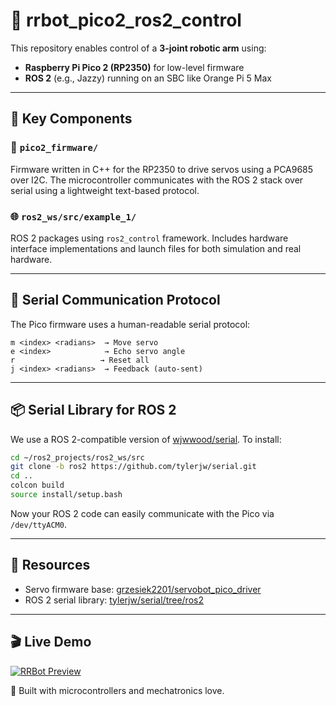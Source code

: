 # 🤖 rrbot_pico2_ros2_control

This repository enables control of a **3-joint robotic arm** using:

- **Raspberry Pi Pico 2 (RP2350)** for low-level firmware
- **ROS 2** (e.g., Jazzy) running on an SBC like Orange Pi 5 Max

---

## 🧩 Key Components

### 🔧 `pico2_firmware/`
Firmware written in C++ for the RP2350 to drive servos using a PCA9685 over I2C. The microcontroller communicates with the ROS 2 stack over serial using a lightweight text-based protocol.

### 🌐 `ros2_ws/src/example_1/`
ROS 2 packages using `ros2_control` framework. Includes hardware interface implementations and launch files for both simulation and real hardware.

---

## 🔌 Serial Communication Protocol

The Pico firmware uses a human-readable serial protocol:
```
m <index> <radians>  → Move servo
e <index>            → Echo servo angle
r                   → Reset all
j <index> <radians>  → Feedback (auto-sent)
```

---

## 📦 Serial Library for ROS 2

We use a ROS 2-compatible version of [wjwwood/serial](https://github.com/tylerjw/serial/tree/ros2). To install:

```bash
cd ~/ros2_projects/ros2_ws/src
git clone -b ros2 https://github.com/tylerjw/serial.git
cd ..
colcon build
source install/setup.bash
```

Now your ROS 2 code can easily communicate with the Pico via `/dev/ttyACM0`.

---

## 🔗 Resources

- Servo firmware base: [grzesiek2201/servobot_pico_driver](https://github.com/grzesiek2201/servobot_pico_driver)
- ROS 2 serial library: [tylerjw/serial/tree/ros2](https://github.com/tylerjw/serial/tree/ros2)

---
## 🎬 Live Demo

[![RRBot Preview](ros2_ws/src/example_1/doc/rrbot_preview.gif)](ros2_ws/src/example_1/doc/rrbot.mp4)

🍕 Built with microcontrollers and mechatronics love.
